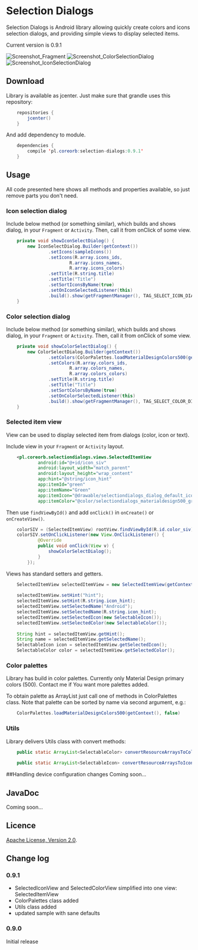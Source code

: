 # Selection Dialogs
Selection Dialogs is Android library allowing quickly create colors and icons selection dialogs, and providing simple views to display selected items.

Current version is 0.9.1

![Screenshot_Fragment](https://github.com/ZaYeR-PL/SelectionDialogs/blob/master/screens/Screenshot_Fragment.png?raw=true)
![Screenshot_ColorSelectionDialog](https://github.com/ZaYeR-PL/SelectionDialogs/blob/master/screens/Screenshot_ColorSelectionDialog.png?raw=true)
![Screenshot_IconSelectionDialog](https://github.com/ZaYeR-PL/SelectionDialogs/blob/master/screens/Screenshot_IconSelectionDialog.png?raw=true)

## Download
Library is available as jcenter. Just make sure that grandle uses this repository:

```java
    repositories {
        jcenter()
    }
```

And add dependency to module.

```java
    dependencies {
        compile 'pl.coreorb:selection-dialogs:0.9.1'
    }
```

## Usage
All code presented here shows all methods and properties available, so just remove parts you don't need.

### Icon selection dialog
Include below method (or something similar), which builds and shows dialog, in your `Fragment` or `Activity`. Then, call it from onClick of some view.

```java
    private void showIconSelectDialog() {
        new IconSelectDialog.Builder(getContext())
                .setIcons(sampleIcons())
                .setIcons(R.array.icons_ids,
                        R.array.icons_names,
                        R.array.icons_colors)
                .setTitle(R.string.title)
                .setTitle("Title")
                .setSortIconsByName(true)
                .setOnIconSelectedListener(this)
                .build().show(getFragmentManager(), TAG_SELECT_ICON_DIALOG);
    }
```

### Color selection dialog
Include below method (or something similar), which builds and shows dialog, in your `Fragment` or `Activity`. Then, call it from onClick of some view.

```java
    private void showColorSelectDialog() {
        new ColorSelectDialog.Builder(getContext())
                .setColors(ColorPalettes.loadMaterialDesignColors500(getContext(), false))
                .setColors(R.array.colors_ids,
                        R.array.colors_names,
                        R.array.colors_colors)
                .setTitle(R.string.title)
                .setTitle("Title")
                .setSortColorsByName(true)
                .setOnColorSelectedListener(this)
                .build().show(getFragmentManager(), TAG_SELECT_COLOR_DIALOG);
    }
```

### Selected item view
View can be used to display selected item from dialogs (color, icon or text).

Include view in your `Fragment` or `Activity` layout.

```xml
    <pl.coreorb.selectiondialogs.views.SelectedItemView
            android:id="@+id/icon_siv"
            android:layout_width="match_parent"
            android:layout_height="wrap_content"
            app:hint="@string/icon_hint"
            app:itemId="green"
            app:itemName="Green"
            app:itemIcon="@drawable/selectiondialogs_dialog_default_icon"
            app:itemColor="@color/selectiondialogs_materialdesign500_green"/>
```

Then use `findViewById()` and add `onClick()` in `onCreate()` or `onCreateView()`.

```java
    colorSIV = (SelectedItemView) rootView.findViewById(R.id.color_siv);
    colorSIV.setOnClickListener(new View.OnClickListener() {
            @Override
            public void onClick(View v) {
                showColorSelectDialog();
            }
        });
```

Views has standard setters and getters.

```java
    SelectedItemView selectedItemView = new SelectedItemView(getContext());
    
    selectedItemView.setHint("hint");
    selectedItemView.setHint(R.string.icon_hint);
    selectedItemView.setSelectedName("Android");
    selectedItemView.setSelectedName(R.string.icon_hint);
    selectedItemView.setSelectedIcon(new SelectableIcon());
    selectedItemView.setSelectedColor(new SelectableColor());
    
    String hint = selectedItemView.getHint();
    String name = selectedItemView.getSelectedName();
    SelectableIcon icon = selectedItemView.getSelectedIcon();
    SelectableColor color = selectedItemView.getSelectedColor();
```

### Color palettes
Library has build in color palettes. Currently only Material Design primary colors (500).
Contact me if You want more palettes added.

To obtain palette as ArrayList<SelectableColor> just call one of methods in ColorPalettes class.
Note that palette can be sorted by name via second argument, e.g.:

```java
    ColorPalettes.loadMaterialDesignColors500(getContext(), false)
```

### Utils
Library delivers Utils class with convert methods:

```java
    public static ArrayList<SelectableColor> convertResourceArraysToColorsArrayList(Context context, boolean sortByName, @ArrayRes int idsArray, @ArrayRes int namesArray, @ArrayRes int colorsArray)
    
    public static ArrayList<SelectableIcon> convertResourceArraysToIconsArrayList(Context context, boolean sortByName, @ArrayRes int idsArray, @ArrayRes int namesArray, @ArrayRes int drawablesArray)
```


##Handling device configuration changes
Coming soon...  

## JavaDoc
Coming soon...

## Licence

[Apache License, Version 2.0](LICENCE).

## Change log

### 0.9.1
- SelectedIconView and SelectedColorView simplified into one view: SelectedItemView
- ColorPalettes class added
- Utils class added
- updated sample with sane defaults

### 0.9.0
Initial release